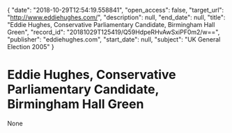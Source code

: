 {
  "date": "2018-10-29T12:54:19.558841", 
  "open_access": false, 
  "target_url": "http://www.eddiehughes.com/", 
  "description": null, 
  "end_date": null, 
  "title": "Eddie Hughes, Conservative Parliamentary Candidate, Birmingham Hall Green", 
  "record_id": "20181029T125419/Q59HdpeRHvAwSxiPF0m2/w==", 
  "publisher": "eddiehughes.com", 
  "start_date": null, 
  "subject": "UK General Election 2005"
}

# Eddie Hughes, Conservative Parliamentary Candidate, Birmingham Hall Green

None